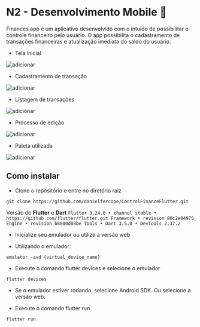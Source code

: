 # N2 - Desenvolvimento Mobile 📱

Finances app é um aplicativo desenvolvido com o intuido de possibilitar o controle financeiro pelo usuário. 
O app possibilita o cadastramento de transações financeiras e atualização imediata do saldo do usuário.

- Tela inicial

![adicionar](./project_n2_mobile/assets/tela_inicial.png)

- Cadastramento de transação
  
![adicionar](./project_n2_mobile/assets/cadastramento.png)

- Listagem de transações
  
![adicionar](./project_n2_mobile/assets/lista1.png)

- Processo de edição
  
![adicionar](./project_n2_mobile/assets/edicao.png)

- Paleta utilizada
  
![adicionar](./project_n2_mobile/assets/paleta.png)

## Como instalar

- Clone o repositório e entre no diretório raiz

```consle
git clone https://github.com/danielfercope/ControlFinanceFlutter.git
```

Versão do **Flutter** e **Dart**
`Flutter 3.24.0 • channel stable • https://github.com/flutter/flutter.git
Framework • revision 80c2e84975
Engine • revision b8800d88be
Tools • Dart 3.5.0 • DevTools 2.37.2`


- Inicialize seu emulador ou utilize a versão web

- Utilizando o emulador:

```console
emulator -avd {virtual_device_name}
```

- Execute o comando flutter devices e selecione o emulador

```console
flutter devices
```

- Se o emulador estiver rodando, selecione Android SDK.
  Ou selecione a versão web.

- Execute o comando flutter run

```console
flutter run
```
